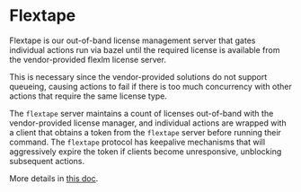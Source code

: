 # Flextape

Flextape is our out-of-band license management server that gates individual
actions run via bazel until the required license is available from the
vendor-provided flexlm license server.

This is necessary since the vendor-provided solutions do not support queueing,
causing actions to fail if there is too much concurrency with other actions that
require the same license type.

The `flextape` server maintains a count of licenses out-of-band with the
vendor-provided license manager, and individual actions are wrapped with a
client that obtains a token from the `flextape` server before running their
command. The `flextape` protocol has keepalive mechanisms that will aggressively
expire the token if clients become unresponsive, unblocking subsequent actions.

More details in [this
doc](https://docs.google.com/document/d/1TNqbBprpcNU9tTHVCFzRwaQoHlGFdjkw221C5p9UsAw/edit).